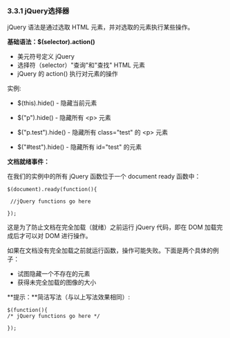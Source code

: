 ### 3.3.1 jQuery选择器

jQuery 语法是通过选取 HTML 元素，并对选取的元素执行某些操作。

**基础语法：$\(selector\).action\(\)**

* 美元符号定义 jQuery
* 选择符（selector）"查询"和"查找" HTML 元素
* jQuery 的 action\(\) 执行对元素的操作

实例:

* $\(this\).hide\(\) - 隐藏当前元素

* $\("p"\).hide\(\) - 隐藏所有 &lt;p&gt; 元素

* $\("p.test"\).hide\(\) - 隐藏所有 class="test" 的 &lt;p&gt; 元素

* $\("\#test"\).hide\(\) - 隐藏所有 id="test" 的元素



**文档就绪事件：**

在我们的实例中的所有 jQuery 函数位于一个 document ready 函数中：

```
$(document).ready(function(){

 //jQuery functions go here

});
```

这是为了防止文档在完全加载（就绪）之前运行 jQuery 代码，即在 DOM 加载完成后才可以对 DOM 进行操作。

如果在文档没有完全加载之前就运行函数，操作可能失败。下面是两个具体的例子：

* 试图隐藏一个不存在的元素
* 获得未完全加载的图像的大小

**提示：**简洁写法（与以上写法效果相同）:

```
$(function(){
/* jQuery functions go here */

});
```





